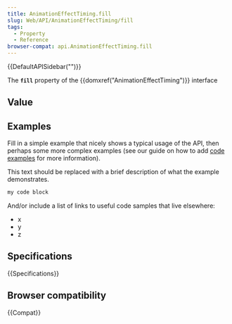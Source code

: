 ```yaml
---
title: AnimationEffectTiming.fill
slug: Web/API/AnimationEffectTiming/fill
tags:
  - Property
  - Reference
browser-compat: api.AnimationEffectTiming.fill
---
```

{{DefaultAPISidebar("")}}

The **`fill`** property of the {{domxref("AnimationEffectTiming")}} interface 

## Value



## Examples

Fill in a simple example that nicely shows a typical usage of the API, then perhaps some more complex examples (see our guide on how to add [code examples](/en-US/docs/MDN/Contribute/Structures/Code_examples) for more information).

This text should be replaced with a brief description of what the example demonstrates.

```js
my code block
```

And/or include a list of links to useful code samples that live elsewhere:

*   x
*   y
*   z

## Specifications

{{Specifications}}

## Browser compatibility

{{Compat}}



